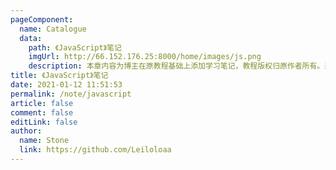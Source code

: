 ```yaml
---
pageComponent:
  name: Catalogue
  data:
    path: 《JavaScript》笔记
    imgUrl: http://66.152.176.25:8000/home/images/js.png
    description: 本章内容为博主在原教程基础上添加学习笔记，教程版权归原作者所有。来源：<a href='https://wangdoc.com/JavaScript/' target='_blank'>JavaScript教程</a>
title: 《JavaScript》笔记
date: 2021-01-12 11:51:53
permalink: /note/javascript
article: false
comment: false
editLink: false
author:
  name: Stone
  link: https://github.com/Leiloloaa
---
```

